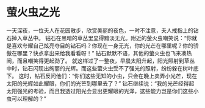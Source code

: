# 萤火虫之光
一天深夜，一位夫人在花园散步，欣赏美丽的夜色，一时不注意，夫人戒指上的钻石掉入草丛中。 
钻石在黑暗的草丛里显得黯淡无光。附近的萤火虫嘲笑说：“你就是喜欢夸耀自己炫亮夺目的钻石吗？你现在一身无光，你的光芒在哪里呢？你的骄傲在哪里？快点拿出来给我看看呀！” 
钻石默默不语，其他的萤火虫也飞来凑热闹，而且嘲笑得更起劲了。 
就这样过了一整夜，早晨太阳升起，阳光照射到草丛中时，钻石闪现出绚丽的光辉。而这些萤火虫受不了强光的照射，纷纷躲在树叶底下。 
这时，钻石反问他们：“你们这些无知的小虫，只会在晚上卖弄小光芒，现在太阳的光辉如此耀眼，你们的光芒到哪里去了？” 
钻石继续说：“我的光芒经得起太阳强光的考验，而且我透过阳光会显出更耀眼的光泽，这些能力岂是你们这些小虫可以理解的？”
  